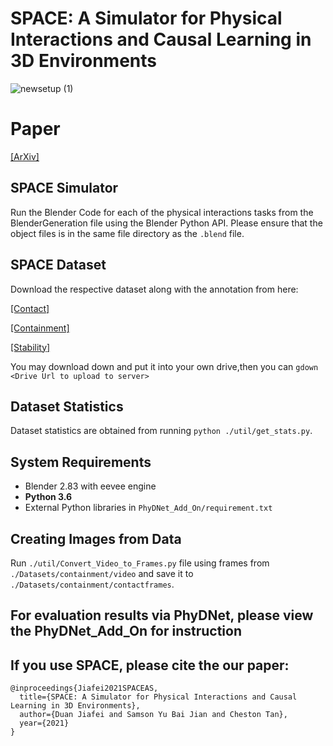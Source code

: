 # SPACE: A Simulator for Physical Interactions and Causal Learning in 3D Environments

![newsetup (1)](https://user-images.githubusercontent.com/51585075/126741271-45b0f2df-03ef-49c1-aab9-ad6bc505a1e7.jpg)

# Paper

[[ArXiv]](https://arxiv.org/abs/2108.06180) 

## SPACE Simulator 
Run the Blender Code for each of the physical interactions tasks from the BlenderGeneration file using the Blender Python API. Please ensure that the object files is in the same file directory as the `.blend` file.

## SPACE Dataset
Download the respective dataset along with the annotation from here: 

[[Contact]](https://drive.google.com/drive/folders/1nb8e63H78-FjF_ErxrtWfa0fCrvlGjPP?usp=sharing) 

[[Containment]](https://drive.google.com/drive/folders/1-wOgkW69odhein5RSQd1ObI9emULoHG8?usp=sharing)

[[Stability]](https://drive.google.com/drive/folders/1TrbHI0hV8tyLSfppJkQJrIV1zvzisgJl?usp=sharing)

You may download down and put it into your own drive,then you can `gdown <Drive Url to upload to server>` 

## Dataset Statistics
Dataset statistics are obtained from running `python ./util/get_stats.py`.

## System Requirements
- Blender 2.83 with eevee engine
- **Python 3.6**
- External Python libraries in `PhyDNet_Add_On/requirement.txt`

## Creating Images from Data
Run `./util/Convert_Video_to_Frames.py` file using frames from `./Datasets/containment/video` and save it to `./Datasets/containment/contactframes`.

## For evaluation results via PhyDNet, please view the PhyDNet_Add_On for instruction


## If you use SPACE, please cite the our paper:


    @inproceedings{Jiafei2021SPACEAS,
      title={SPACE: A Simulator for Physical Interactions and Causal Learning in 3D Environments},
      author={Duan Jiafei and Samson Yu Bai Jian and Cheston Tan},
      year={2021}
    }




